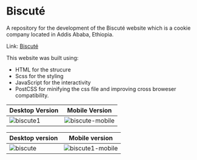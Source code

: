 # Biscuté
A repository for the development of the Biscuté website which is a cookie company located in Addis Ababa, Ethiopia.

Link: [Biscuté](https:essey1.github.io/biscute)

This website was built using:
- HTML for the strucure
- Scss for the styling
- JavaScript for the interactivity
- PostCSS for minifying the css file and improving cross broweser compatibility.


| Desktop Version  | Mobile Version |
| ------------- | -------------  |
| ![biscute1](https://github.com/essey1/biscute/assets/111381905/2e63abd3-50ff-43b6-83a2-df0a6a167192) | ![biscute-mobile](https://github.com/essey1/biscute/assets/111381905/734940d8-0e7c-4d57-a101-f2ad188887bf) |

| Desktop version  | Mobile version |
| ------------- | ------------- |
| ![biscute](https://github.com/essey1/biscute/assets/111381905/dff16a23-7000-48e0-bcac-49580a34f90e) | ![biscute1-mobile](https://github.com/essey1/biscute/assets/111381905/8f9a0e46-4a5c-4267-ab4f-4db9a90b37e3) |

